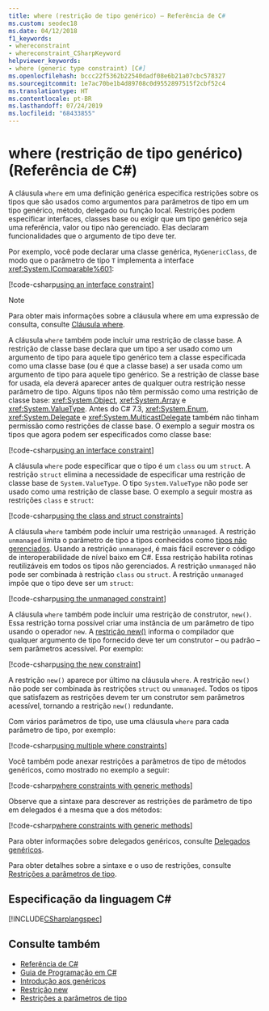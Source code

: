 ```yaml
---
title: where (restrição de tipo genérico) – Referência de C#
ms.custom: seodec18
ms.date: 04/12/2018
f1_keywords:
- whereconstraint
- whereconstraint_CSharpKeyword
helpviewer_keywords:
- where (generic type constraint) [C#]
ms.openlocfilehash: bccc22f5362b22540dadf08e6b21a07cbc578327
ms.sourcegitcommit: 1e7ac70be1b4d89708c0d9552897515f2cbf52c4
ms.translationtype: HT
ms.contentlocale: pt-BR
ms.lasthandoff: 07/24/2019
ms.locfileid: "68433855"
---
```

# <a name="where-generic-type-constraint-c-reference"></a>where (restrição de tipo genérico) (Referência de C#)

A cláusula `where` em uma definição genérica especifica restrições sobre os tipos que são usados como argumentos para parâmetros de tipo em um tipo genérico, método, delegado ou função local. Restrições podem especificar interfaces, classes base ou exigir que um tipo genérico seja uma referência, valor ou tipo não gerenciado. Elas declaram funcionalidades que o argumento de tipo deve ter.

Por exemplo, você pode declarar uma classe genérica, `MyGenericClass`, de modo que o parâmetro de tipo `T` implementa a interface <xref:System.IComparable%601>:

[!code-csharp[using an interface constraint](../../../../samples/snippets/csharp/keywords/GenericWhereConstraints.cs#1)]

> [!NOTE]
> Para obter mais informações sobre a cláusula where em uma expressão de consulta, consulte [Cláusula where](where-clause.md).

A cláusula `where` também pode incluir uma restrição de classe base. A restrição de classe base declara que um tipo a ser usado como um argumento de tipo para aquele tipo genérico tem a classe especificada como uma classe base (ou é que a classe base) a ser usada como um argumento de tipo para aquele tipo genérico. Se a restrição de classe base for usada, ela deverá aparecer antes de qualquer outra restrição nesse parâmetro de tipo. Alguns tipos não têm permissão como uma restrição de classe base: <xref:System.Object>, <xref:System.Array> e <xref:System.ValueType>. Antes do C# 7.3, <xref:System.Enum>, <xref:System.Delegate> e <xref:System.MulticastDelegate> também não tinham permissão como restrições de classe base. O exemplo a seguir mostra os tipos que agora podem ser especificados como classe base:

[!code-csharp[using an interface constraint](../../../../samples/snippets/csharp/keywords/GenericWhereConstraints.cs#2)]

A cláusula `where` pode especificar que o tipo é um `class` ou um `struct`. A restrição `struct` elimina a necessidade de especificar uma restrição de classe base de `System.ValueType`. O tipo `System.ValueType` não pode ser usado como uma restrição de classe base. O exemplo a seguir mostra as restrições `class` e `struct`:

[!code-csharp[using the class and struct constraints](../../../../samples/snippets/csharp/keywords/GenericWhereConstraints.cs#3)]

A cláusula `where` também pode incluir uma restrição `unmanaged`. A restrição `unmanaged` limita o parâmetro de tipo a tipos conhecidos como [tipos não gerenciados](../builtin-types/unmanaged-types.md). Usando a restrição `unmanaged`, é mais fácil escrever o código de interoperabilidade de nível baixo em C#. Essa restrição habilita rotinas reutilizáveis em todos os tipos não gerenciados. A restrição `unmanaged` não pode ser combinada à restrição `class` ou `struct`. A restrição `unmanaged` impõe que o tipo deve ser um `struct`:

[!code-csharp[using the unmanaged constraint](../../../../samples/snippets/csharp/keywords/GenericWhereConstraints.cs#4)]

A cláusula `where` também pode incluir uma restrição de construtor, `new()`. Essa restrição torna possível criar uma instância de um parâmetro de tipo usando o operador `new`. A [restrição new()](new-constraint.md) informa o compilador que qualquer argumento de tipo fornecido deve ter um construtor – ou padrão – sem parâmetros acessível. Por exemplo:

[!code-csharp[using the new constraint](../../../../samples/snippets/csharp/keywords/GenericWhereConstraints.cs#5)]

A restrição `new()` aparece por último na cláusula `where`. A restrição `new()` não pode ser combinada às restrições `struct` ou `unmanaged`. Todos os tipos que satisfazem as restrições devem ter um construtor sem parâmetros acessível, tornando a restrição `new()` redundante.

Com vários parâmetros de tipo, use uma cláusula `where` para cada parâmetro de tipo, por exemplo:

[!code-csharp[using multiple where constraints](../../../../samples/snippets/csharp/keywords/GenericWhereConstraints.cs#6)]

Você também pode anexar restrições a parâmetros de tipo de métodos genéricos, como mostrado no exemplo a seguir:

[!code-csharp[where constraints with generic methods](../../../../samples/snippets/csharp/keywords/GenericWhereConstraints.cs#7)]

Observe que a sintaxe para descrever as restrições de parâmetro de tipo em delegados é a mesma que a dos métodos:

[!code-csharp[where constraints with generic methods](../../../../samples/snippets/csharp/keywords/GenericWhereConstraints.cs#8)]

Para obter informações sobre delegados genéricos, consulte [Delegados genéricos](../../../csharp/programming-guide/generics/generic-delegates.md).

Para obter detalhes sobre a sintaxe e o uso de restrições, consulte [Restrições a parâmetros de tipo](../../../csharp/programming-guide/generics/constraints-on-type-parameters.md).

## <a name="c-language-specification"></a>Especificação da linguagem C#

 [!INCLUDE[CSharplangspec](~/includes/csharplangspec-md.md)]

## <a name="see-also"></a>Consulte também

- [Referência de C#](../../../csharp/language-reference/index.md)
- [Guia de Programação em C#](../../../csharp/programming-guide/index.md)
- [Introdução aos genéricos](../../../csharp/programming-guide/generics/index.md)
- [Restrição new](../../../csharp/language-reference/keywords/new-constraint.md)
- [Restrições a parâmetros de tipo](../../../csharp/programming-guide/generics/constraints-on-type-parameters.md)
